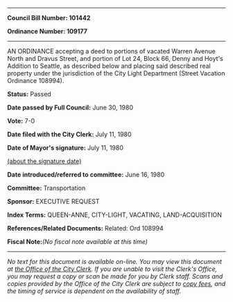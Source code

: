 

********

**Council Bill Number: 101442**
   
**Ordinance Number: 109177**
********

 AN ORDINANCE accepting a deed to portions of vacated Warren Avenue North and Dravus Street, and portion of Lot 24, Block 66, Denny and Hoyt's Addition to Seattle, as described below and placing said described real property under the jurisdiction of the City Light Department (Street Vacation Ordinance 108994).

**Status:** Passed
   
**Date passed by Full Council:** June 30, 1980
   
**Vote:** 7-0
   
**Date filed with the City Clerk:** July 11, 1980
   
**Date of Mayor's signature:** July 11, 1980
   
[(about the signature date)](/~public/approvaldate.htm)
   
   
   
**Date introduced/referred to committee:** June 16, 1980
   
**Committee:** Transportation
   
**Sponsor:** EXECUTIVE REQUEST
   
   
**Index Terms:** QUEEN-ANNE, CITY-LIGHT, VACATING, LAND-ACQUISITION

**References/Related Documents:** Related: Ord 108994

**Fiscal Note:**_(No fiscal note available at this time)_
********

_No text for this document is available on-line. You may view this document at [the Office of the City Clerk](http://www.seattle.gov/leg/clerk/contactUs.htm). If you are unable to visit the Clerk's Office, you may request a copy or scan be made for you by Clerk staff. Scans and copies provided by the Office of the City Clerk are subject to [copy fees](http://clerk.seattle.gov/~public/clerkfees.htm), and the timing of service is dependent on the availability of staff._

